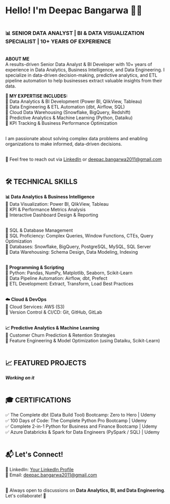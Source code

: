 # Hello! I'm Deepac Bangarwa 👋😃


### </br>**📊 SENIOR DATA ANALYST | BI & DATA VISUALIZATION SPECIALIST | 10+ YEARS OF EXPERIENCE**</br></br>

**ABOUT ME**</br>
A results-driven Senior Data Analyst & BI Developer with 10+ years of experience in Data Analytics, Business Intelligence, and Data Engineering. I specialize in data-driven decision-making, predictive analytics, and ETL pipeline automation to help businesses extract valuable insights from their data.

**🚀 MY EXPERTISE INCLUDES:** </br>
🚀 Data Analytics & BI Development (Power BI, QlikView, Tableau)</br>
🚀 Data Engineering & ETL Automation (dbt, Airflow, SQL)</br>
🚀 Cloud Data Warehousing (Snowflake, BigQuery, Redshift)</br>
🚀 Predictive Analytics & Machine Learning (Python, Dataiku)</br>
🚀 KPI Tracking & Business Performance Optimization</br></br>

I am passionate about solving complex data problems and enabling organizations to make informed, data-driven decisions.</br></br>

📩 Feel free to reach out via [LinkedIn](https://www.linkedin.com/in/deepacbangarwa/) or deepac.bangarwa2011@gmail.com</br></br>

## **🛠️ TECHNICAL SKILLS**</br>
**📊 Data Analytics & Business Intelligence**</br>
🚀 Data Visualization: Power BI, QlikView, Tableau</br>
🚀 KPI & Performance Metrics Analysis</br>
🚀 Interactive Dashboard Design & Reporting</br></br>

💾 SQL & Database Management</br>
🚀 SQL Proficiency: Complex Queries, Window Functions, CTEs, Query Optimization</br>
🚀 Databases: Snowflake, BigQuery, PostgreSQL, MySQL, SQL Server</br>
🚀 Data Warehousing: Schema Design, Data Modeling, Indexing</br></br>

**🐍 Programming & Scripting**</br>
🚀 Python: Pandas, NumPy, Matplotlib, Seaborn, Scikit-Learn</br>
🚀 Data Pipeline Automation: Airflow, dbt, Prefect</br>
🚀 ETL Development: Extract, Transform, Load Best Practices</br></br>

**☁️ Cloud & DevOps**</br>
🚀 Cloud Services: AWS (S3)</br>
🚀 Version Control & CI/CD: Git, GitHub, GitLab </br></br>

**📈 Predictive Analytics & Machine Learning**</br>
🚀 Customer Churn Prediction & Retention Strategies</br>
🚀 Feature Engineering & Model Optimization (using Dataiku, Scikit-Learn)</br></br>

## **📈 FEATURED PROJECTS**</br>
 ***Working on it***</br></br>


## 🎓 CERTIFICATIONS</br>
✅ The Complete dbt (Data Build Tool) Bootcamp: Zero to Hero | Udemy</br>
✅ 100 Days of Code: The Complete Python Pro Bootcamp | Udemy</br>
✅ Complete 2-in-1 Python for Business and Finance Bootcamp | Udemy</br>
✅ Azure Databricks & Spark for Data Engineers (PySpark / SQL) | Udemy</br></br>

## 📬 Let's Connect!</br>
💼 LinkedIn: [Your LinkedIn Profile](https://www.linkedin.com/in/deepacbangarwa/)</br>
📧 Email: deepac.bangarwa2011@gmail.com</br></br>

💬 Always open to discussions on **Data Analytics, BI, and Data Engineering**. Let's collaborate! 🚀
